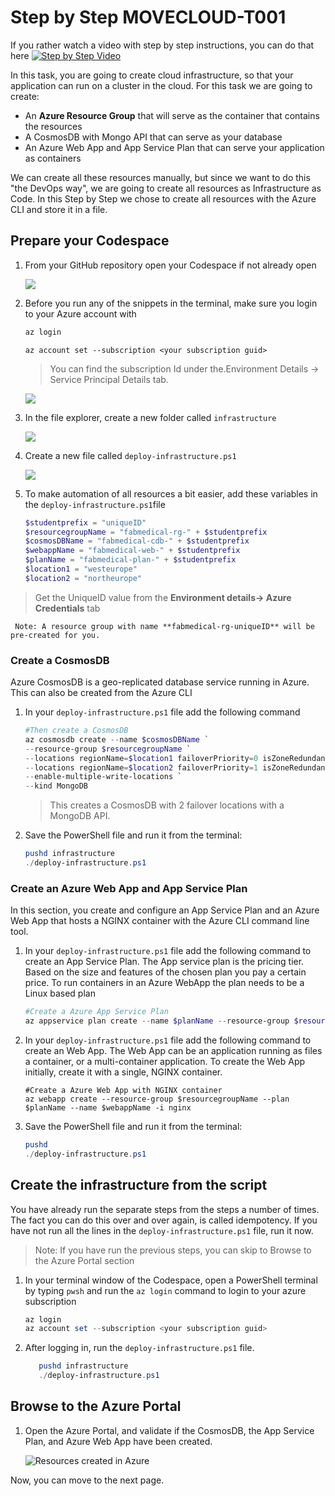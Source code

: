 # Step by Step MOVECLOUD-T001

If you rather watch a video with step by step instructions, you can do that here
   [![Step by Step Video](https://img.youtube.com/vi/Q2H9LFzWetQ/0.jpg)](https://www.youtube.com/watch?v=Q2H9LFzWetQ)

In this task, you are going to create cloud infrastructure, so that your application can run on a cluster in the cloud. For this task we are going to create:

* An **Azure Resource Group** that will serve as the container that contains the resources
* A CosmosDB with Mongo API that can serve as your database
* An Azure Web App and App Service Plan that can serve your application as containers

We can create all these resources manually, but since we want to do this "the DevOps way", we are going to create all resources as Infrastructure as Code. In this Step by Step we chose to create all resources with the Azure CLI and store it in a file.


## Prepare your Codespace

1. From your GitHub repository open your Codespace if not already open

   ![](https://raw.githubusercontent.com/CloudLabsAI-Azure/AIW-DevOps/main/Assets/OpenCodeSpace.png)

2. Before you run any of the snippets in the terminal, make sure you login to your Azure account with 

      ```bash 
      az login
      ```

      ```
      az account set --subscription <your subscription guid>
      ```

   > You can find the subscription Id under the.Environment Details -> Service Principal Details tab. 

   ![](https://raw.githubusercontent.com/CloudLabsAI-Azure/AIW-DevOps/main/Assets/spdetails.gif)

3. In the file explorer, create a new folder called `infrastructure`

   ![](https://raw.githubusercontent.com/CloudLabsAI-Azure/AIW-DevOps/main/Assets/create-f-infra.gif)

4. Create a new file called `deploy-infrastructure.ps1`

   ![](https://raw.githubusercontent.com/CloudLabsAI-Azure/AIW-DevOps/main/Assets/newfolderinfra.png)

5. To make automation of all resources a bit easier, add these variables in the `deploy-infrastructure.ps1`file

      ```Powershell
      $studentprefix = "uniqueID"
      $resourcegroupName = "fabmedical-rg-" + $studentprefix
      $cosmosDBName = "fabmedical-cdb-" + $studentprefix
      $webappName = "fabmedical-web-" + $studentprefix
      $planName = "fabmedical-plan-" + $studentprefix
      $location1 = "westeurope"
      $location2 = "northeurope"
      ```
  >Get the UniqueID value from the **Environment details-> Azure Credentials** tab

   `` Note: A resource group with name **fabmedical-rg-uniqueID** will be pre-created for you.``

### Create a CosmosDB

Azure CosmosDB is a geo-replicated database service running in Azure. This can also be created from the Azure CLI 

1. In your `deploy-infrastructure.ps1` file add the following command

      ```powershell
      #Then create a CosmosDB
      az cosmosdb create --name $cosmosDBName `
      --resource-group $resourcegroupName `
      --locations regionName=$location1 failoverPriority=0 isZoneRedundant=False `
      --locations regionName=$location2 failoverPriority=1 isZoneRedundant=True `
      --enable-multiple-write-locations `
      --kind MongoDB 
      ```

   > This creates a CosmosDB with 2 failover locations with a MongoDB API. 

2. Save the PowerShell file and run it from the terminal:

      ```powershell
      pushd infrastructure
      ./deploy-infrastructure.ps1
      ```

### Create an Azure Web App and App Service Plan

In this section, you create and configure an App Service Plan and an Azure Web App that hosts a NGINX container with the Azure CLI command line tool.

1. In your `deploy-infrastructure.ps1` file add the following command to create an App Service Plan. The App service plan is the pricing tier. Based on the size and features of the chosen plan you pay a certain price. To run containers in an Azure WebApp the plan needs to be a Linux based plan

      ```powershell
      #Create a Azure App Service Plan
      az appservice plan create --name $planName --resource-group $resourcegroupName --sku S1 --is-linux
      ```

2. In your `deploy-infrastructure.ps1` file add the following command to create an Web App. The Web App can be an application running as files a container, or a multi-container application. To create the Web App initially, create it with a single, NGINX container.

      ```
      #Create a Azure Web App with NGINX container
      az webapp create --resource-group $resourcegroupName --plan $planName --name $webappName -i nginx
      ```

3. Save the PowerShell file and run it from the terminal:

      ```powershell
      pushd
      ./deploy-infrastructure.ps1
      ```

## Create the infrastructure from the script

You have already run the separate steps from the steps a number of times. The fact you can do this over and over again, is called idempotency. If you have not run all the lines in the `deploy-infrastructure.ps1` file, run it now.

   > Note: If you have run the previous steps, you can skip to Browse to the Azure Portal section

1. In your terminal window of the Codespace, open a PowerShell terminal by typing `pwsh` and run the `az login` command to login to your azure subscription

      ```powershell
      az login
      az account set --subscription <your subscription guid>
      ```

2. After logging in, run the `deploy-infrastructure.ps1` file.

      ```powershell
         pushd infrastructure
         ./deploy-infrastructure.ps1
      ```

## Browse to the Azure Portal

1. Open the Azure Portal, and validate if the CosmosDB, the App Service Plan, and Azure Web App have been created. 

   ![Resources created in Azure](https://raw.githubusercontent.com/CloudLabsAI-Azure/AIW-DevOps/main/Assets/2020-10-15-10-32-42.png)


Now, you can move to the next page.
